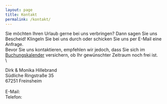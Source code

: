 ```yaml
---
layout: page
title: Kontakt
permalink: /kontakt/
---
```


Sie möchten Ihren Urlaub gerne bei uns verbringen? Dann sagen Sie uns Bescheid! Klingeln Sie bei uns durch oder schicken Sie uns per E-Mail eine Anfrage.\
Bevor Sie uns kontaktieren, empfehlen wir jedoch, dass Sie sich im [Buchungskalender](buchen.md) versichern, ob Ihr gewünschter Zeitraum noch frei ist.
\
\

<p class="message" style="width: 50%;">
  Dirk & Monika Hillebrand <br/>
  Südliche Ringstraße 35 <br/>
  67251 Freinsheim  <br/><br/>
  E-Mail: <br/>
  Telefon:
</p>
